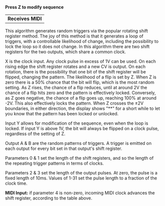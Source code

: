 
**Press Z to modify sequence**

|                   |
|-------------------|
| **Receives MIDI** |

This algorithm generates random triggers via the popular rotating shift register method. The joy of this method is that
it generates a loop of triggers, with a controllable likelihood of change, including the possibility to lock the loop so
it does not change. In this algorithm there are two shift registers for the two outputs, which share a common clock.

X is the clock input. Any clock pulse in excess of 1V can be used. On each rising edge the shift register rotates and a
new CV is output. On each rotation, there is the possibility that one bit of the shift register will be flipped,
changing the pattern. The likelihood of a flip is set by Z. When Z is zero there is a 50% chance that the bit will flip,
which is the most random setting. As Z rises, the chance of a flip reduces, until at around 2V the chance of a flip hits
zero and the pattern is effectively locked. Conversely, as Z goes negative, the chance of a flip goes up, reaching 100%
at around -2V. This also effectively locks the pattern. When Z crosses the ±2V boundaries, in either direction, the
display shows "\*\*" for a short while to let you know that the pattern has been locked or unlocked.

Input Y allows for modification of the sequence, even when the loop is locked. If input Y is above 1V, the bit will
always be flipped on a clock pulse, regardless of the setting of Z.

Output A & B are the random patterns of triggers. A trigger is emitted on each output for every bit set in that output's
shift register.

Parameters 0 & 1 set the length of the shift registers, and so the length of the repeating trigger patterns in terms of
clocks.

Parameters 2 & 3 set the length of the output pulses. At zero, the pulse is a fixed length of 10ms. Values of 1-31 set
the pulse length to a fraction of the clock time.

**MIDI Input:** if parameter 4 is non-zero, incoming MIDI clock advances the shift register, according to the table
above.

